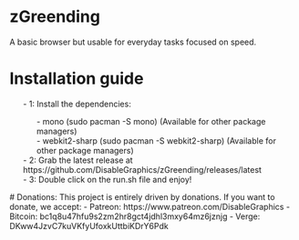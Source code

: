 # zGreending
A basic browser but usable for everyday tasks focused on speed.

# Installation guide
  <ul>- 1: Install the dependencies: <br>
    <ul>
      - mono (sudo pacman -S mono) (Available for other package managers) <br>
      - webkit2-sharp (sudo pacman -S webkit2-sharp) (Available for other package managers)
    </ul>
    - 2: Grab the latest release at https://github.com/DisableGraphics/zGreending/releases/latest <br>
    - 3: Double click on the run.sh file and enjoy!
  </ul>
# Donations:
This project is entirely driven by donations. If you want to donate, we accept:
  - Patreon: https://www.patreon.com/DisableGraphics
  - Bitcoin: bc1q8u47hfu9s2zm2hr8gct4jdhl3mxy64mz6jznjg
  - Verge: DKww4JzvC7kuVKfyUfoxkUttbiKDrY6Pdk
